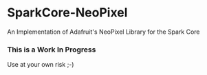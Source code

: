 SparkCore-NeoPixel
==================

An Implementation of Adafruit's NeoPixel Library for the Spark Core

### This is a Work In Progress ###
Use at your own risk ;-)
